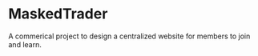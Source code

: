 # MaskedTrader

A commerical project to design a centralized website for members to join and learn.
